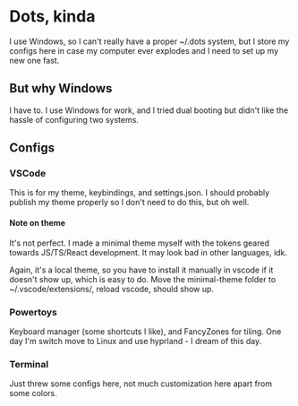 # Dots, kinda

I use Windows, so I can't really have a proper ~/.dots system, but I store my configs here in case my computer ever explodes and I need to set up my new one fast.

## But why Windows

I have to. I use Windows for work, and I tried dual booting but didn't like the hassle of configuring two systems.

## Configs

### VSCode

This is for my theme, keybindings, and settings.json. I should probably publish my theme properly so I don't need to do this, but oh well.

#### Note on theme

It's not perfect. I made a minimal theme myself with the tokens geared towards JS/TS/React development. It may look bad in other languages, idk.

Again, it's a local theme, so you have to install it manually in vscode if it doesn't show up, which is easy to do. Move the minimal-theme folder to ~/.vscode/extensions/, reload vscode, should show up.

### Powertoys

Keyboard manager (some shortcuts I like), and FancyZones for tiling. One day I'm switch move to Linux and use hyprland - I dream of this day.

### Terminal

Just threw some configs here, not much customization here apart from some colors.
